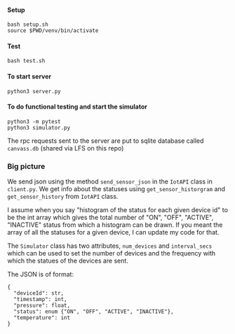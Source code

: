 #### Setup
```
bash setup.sh
source $PWD/venv/bin/activate
```

#### Test
`bash test.sh`

#### To start server

`python3 server.py`


#### To do functional testing and start the simulator

```
python3 -m pytest
python3 simulator.py
```

The rpc requests sent to the server are put to sqlite database called `canvass.db` (shared via LFS on this repo)

### Big picture

We send json using the method `send_sensor_json` in the `IotAPI` class in `client.py`.
We get info about the statuses using `get_sensor_historgram` and `get_sensor_history` from `IotAPI` class.

I assume when you say "histogram of the status for each given device id" to be the int array which
gives the total number of "ON", "OFF", "ACTIVE", "INACTIVE" status from which a histogram can be drawn.
If you meant the array of all the statuses for a given device, I can update my code for that.

The `Simulator` class has two attributes, `num_devices` and `interval_secs` which can be used to set the number of devices and the frequency with which the statues of the devices are sent.

The JSON is of format:
```
{
  "deviceId": str,
  "timestamp": int,
  "pressure": float,
  "status": enum {"ON", "OFF", "ACTIVE", "INACTIVE"},
  "temperature": int
}
```

